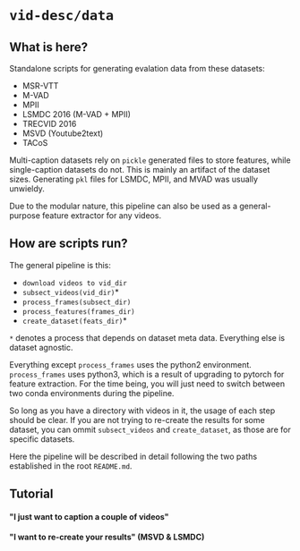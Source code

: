 # `vid-desc/data`

## What is here?

Standalone scripts for generating evalation data from these datasets:

- MSR-VTT
- M-VAD
- MPII
- LSMDC 2016 (M-VAD + MPII)
- TRECVID 2016
- MSVD (Youtube2text)
- TACoS

Multi-caption datasets rely on `pickle` generated files to store features, while single-caption datasets do not.
This is mainly an artifact of the dataset sizes. Generating `pkl` files for LSMDC, MPII, and MVAD was usually unwieldy.

Due to the modular nature, this pipeline can also be used as a general-purpose feature extractor for any videos. 


## How are scripts run?

The general pipeline is this:

- `download videos to vid_dir` 
- `subsect_videos(vid_dir)`* 
- `process_frames(subsect_dir)`
- `process_features(frames_dir)`
- `create_dataset(feats_dir)`* 

`*` denotes a process that depends on dataset meta data. Everything else is dataset agnostic. 

Everything except `process_frames` uses the python2 environment. `process_frames` uses python3, which is a result of upgrading to pytorch for feature extraction. 
For the time being, you will just need to switch between two conda environments during the pipeline. 

So long as you have a directory with videos in it, the usage of each step should be clear. If you are not trying to re-create the results for some dataset, you can ommit `subsect_videos` and `create_dataset`, as those are for specific datasets.
 
Here the pipeline will be described in detail following the two paths established in the root `README.md`.  
 
 
## Tutorial
 
####  "I just want to caption a couple of videos" 






#### "I want to re-create your results" (MSVD & LSMDC)

 

